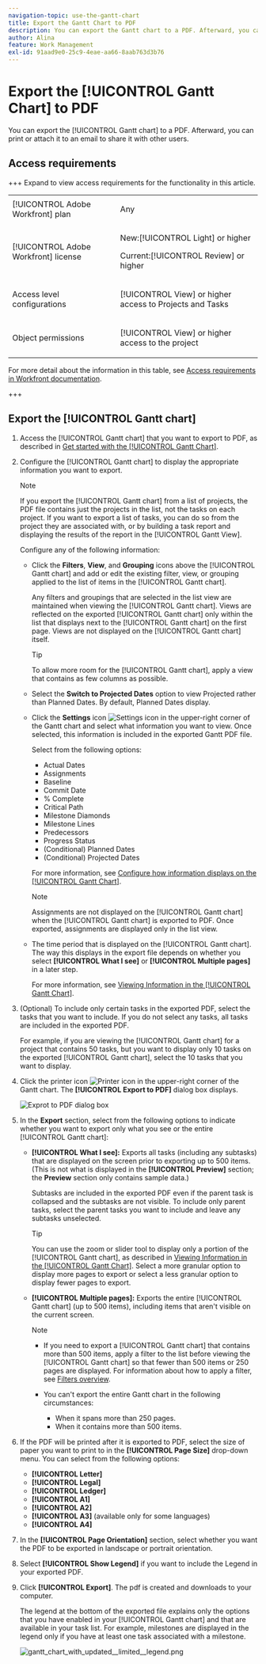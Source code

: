 ```yaml
---
navigation-topic: use-the-gantt-chart
title: Export the Gantt Chart to PDF
description: You can export the Gantt chart to a PDF. Afterward, you can print or attach it to an email to share it with other users.
author: Alina
feature: Work Management
exl-id: 91aad9e0-25c9-4eae-aa66-8aab763d3b76
---
```

# Export the [!UICONTROL Gantt Chart] to PDF

<!--Audited: 5/2025-->

You can export the [!UICONTROL Gantt chart] to a PDF. Afterward, you can print or attach it to an email to share it with other users. 

## Access requirements

+++ Expand to view access requirements for the functionality in this article. 

<table style="table-layout:auto"> 
 <col> 
 <col> 
 <tbody> 
  <tr> 
   <td role="rowheader">[!UICONTROL Adobe Workfront] plan</td> 
   <td> <p>Any </p> </td> 
  </tr> 
  <tr> 
   <td role="rowheader">[!UICONTROL Adobe Workfront] license</td> 
   <td> <p>New:[!UICONTROL Light] or higher</p>
   <p>Current:[!UICONTROL Review] or higher</p> </td> 
  </tr> 
  <tr> 
   <td role="rowheader">Access level configurations</td> 
   <td> <p>[!UICONTROL View] or higher access to Projects and Tasks</p> </td> 
  </tr> 
  <tr> 
   <td role="rowheader">Object permissions</td> 
   <td> <p>[!UICONTROL View] or higher access to the project</p> </td> 
  </tr> 
 </tbody> 
</table>

For more detail about the information in this table, see [Access requirements in Workfront documentation](/help/quicksilver/administration-and-setup/add-users/access-levels-and-object-permissions/access-level-requirements-in-documentation.md).

+++

## Export the [!UICONTROL Gantt chart]

1. Access the [!UICONTROL Gantt chart] that you want to export to PDF, as described in [Get started with the [!UICONTROL Gantt Chart]](../../../manage-work/gantt-chart/use-the-gantt-chart/get-started-with-gantt.md).
1. Configure the [!UICONTROL Gantt chart] to display the appropriate information you want to export.

   >[!NOTE]
   >
   >If you export the [!UICONTROL Gantt chart] from a list of projects, the PDF file contains just the projects in the list, not the tasks on each project. If you want to export a list of tasks, you can do so from the project they are associated with, or by building a task report and displaying the results of the report in the [!UICONTROL Gantt View]. 

   Configure any of the following information:

   * Click the **Filters**, **View**, and **Grouping** icons above the [!UICONTROL Gantt chart] and add or edit the existing filter, view, or grouping applied to the list of items in the [!UICONTROL Gantt chart]. 
   
      Any filters and groupings that are selected in the list view are maintained when viewing the [!UICONTROL Gantt chart]. Views are reflected on the exported [!UICONTROL Gantt chart] only within the list that displays next to the [!UICONTROL Gantt chart] on the first page. Views are not displayed on the [!UICONTROL Gantt chart] itself.

      >[!TIP]
      >
      >To allow more room for the [!UICONTROL Gantt chart], apply a view that contains as few columns as possible.

   * Select the **Switch to Projected Dates** option to view Projected rather than Planned Dates. By default, Planned Dates display.  

   * Click the **Settings** icon ![Settings icon](assets/settings-icon.png) in the upper-right corner of the Gantt chart and select what information you want to view. Once selected, this information is included in the exported Gantt PDF file. 
   
      Select from the following options: 

      * Actual Dates
      * Assignments
      * Baseline
      * Commit Date
      * % Complete
      * Critical Path
      * Milestone Diamonds
      * Milestone Lines
      * Predecessors
      * Progress Status
      * (Conditional) Planned Dates
      * (Conditional) Projected Dates

      For more information, see   [Configure how information displays on the [!UICONTROL Gantt Chart]](../../../manage-work/gantt-chart/use-the-gantt-chart/configure-info-on-gantt-chart.md).

      >[!NOTE]
      >
      > Assignments are not displayed on the [!UICONTROL Gantt chart] when the [!UICONTROL Gantt chart] is exported to PDF. Once exported, assignments are displayed only in the list view.

   * The time period that is displayed on the [!UICONTROL Gantt chart]. The way this displays in the export file depends on whether you select **[!UICONTROL What I see]** or **[!UICONTROL Multiple pages]** in a later step.

      For more information, see [Viewing Information in the [!UICONTROL Gantt Chart]](../../../manage-work/gantt-chart/use-the-gantt-chart/view-info-in-gantt.md).

 

1. (Optional) To include only certain tasks in the exported PDF, select the tasks that you want to include. If you do not select any tasks, all tasks are included in the exported PDF.

   For example, if you are viewing the [!UICONTROL Gantt chart] for a project that contains 50 tasks, but you want to display only 10 tasks on the exported [!UICONTROL Gantt chart], select the 10 tasks that you want to display.

1. Click the printer icon ![Printer icon](assets/printer-icon.png) in the upper-right corner of the Gantt chart.
   The **[!UICONTROL Export to PDF]** dialog box displays.

   ![Exprot to PDF dialog box](assets/exported-gantt-ui-350x225.png)

1. In the **Export** section, select from the following options to indicate whether you want to export only what you see or the entire [!UICONTROL Gantt chart]:

   * **[!UICONTROL What I see]:** Exports all tasks (including any subtasks) that are displayed on the screen prior to exporting up to 500 items. (This is not what is displayed in the **[!UICONTROL Preview]** section; the **Preview** section only contains sample data.)

      Subtasks are included in the exported PDF even if the parent task is collapsed and the subtasks are not visible. To include only parent tasks, select the parent tasks you want to include and leave any subtasks unselected.

      >[!TIP]
      >
      >You can use the zoom or slider tool to display only a portion of the [!UICONTROL Gantt chart], as described in [Viewing Information in the [!UICONTROL Gantt Chart]](../../../manage-work/gantt-chart/use-the-gantt-chart/view-info-in-gantt.md). Select a more granular option to display more pages to export or select a less granular option to display fewer pages to export.


   * **[!UICONTROL Multiple pages]:** Exports the entire [!UICONTROL Gantt chart] (up to 500 items), including items that aren't visible on the current screen.

      >[!NOTE]
      >
      >* If you need to export a [!UICONTROL Gantt chart] that contains more than 500 items, apply a filter to the list before viewing the [!UICONTROL Gantt chart] so that fewer than 500 items or 250 pages are displayed. For information about how to apply a filter, see  [Filters overview](../../../reports-and-dashboards/reports/reporting-elements/filters-overview.md).
      >
      >
      >* You can't export the entire Gantt chart in the following circumstances: 
      >   
      >   * When it spans more than 250 pages.
      >   * When it contains more than 500 items.


1. If the PDF will be printed after it is exported to PDF, select the size of paper you want to print to in the **[!UICONTROL Page Size]** drop-down menu.
   You can select from the following options:
   
      * **[!UICONTROL Letter]**
      * **[!UICONTROL Legal]**
      * **[!UICONTROL Ledger]**
      * **[!UICONTROL A1]**
      * **[!UICONTROL A2]**
      * **[!UICONTROL A3]** (available only for some languages)
      * **[!UICONTROL A4]**
1. In the **[!UICONTROL Page Orientation]** section, select whether you want the PDF to be exported in landscape or portrait orientation.
1. Select **[!UICONTROL Show Legend]** if you want to include the Legend in your exported PDF. 
1. Click **[!UICONTROL Export]**. The pdf is created and downloads to your computer.

   The legend at the bottom of the exported file explains only the options that you have enabled in your [!UICONTROL Gantt chart] and that are available in your task list. For example, milestones are displayed in the legend only if you have at least one task associated with a milestone.

   ![gantt_chart_with_updated__limited__legend.png](assets/gantt-chart-with-updated--limited--legend-350x271.png) 
